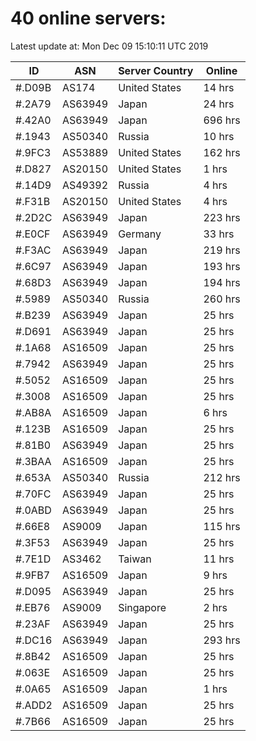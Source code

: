 # 40 online servers:

Latest update at: Mon Dec 09 15:10:11 UTC 2019

| ID | ASN | Server Country | Online |
| -- | --- | -------------- | ------ |
| #.D09B | AS174 | United States | 14 hrs |
| #.2A79 | AS63949 | Japan | 24 hrs |
| #.42A0 | AS63949 | Japan | 696 hrs |
| #.1943 | AS50340 | Russia | 10 hrs |
| #.9FC3 | AS53889 | United States | 162 hrs |
| #.D827 | AS20150 | United States | 1 hrs |
| #.14D9 | AS49392 | Russia | 4 hrs |
| #.F31B | AS20150 | United States | 4 hrs |
| #.2D2C | AS63949 | Japan | 223 hrs |
| #.E0CF | AS63949 | Germany | 33 hrs |
| #.F3AC | AS63949 | Japan | 219 hrs |
| #.6C97 | AS63949 | Japan | 193 hrs |
| #.68D3 | AS63949 | Japan | 194 hrs |
| #.5989 | AS50340 | Russia | 260 hrs |
| #.B239 | AS63949 | Japan | 25 hrs |
| #.D691 | AS63949 | Japan | 25 hrs |
| #.1A68 | AS16509 | Japan | 25 hrs |
| #.7942 | AS63949 | Japan | 25 hrs |
| #.5052 | AS16509 | Japan | 25 hrs |
| #.3008 | AS16509 | Japan | 25 hrs |
| #.AB8A | AS16509 | Japan | 6 hrs |
| #.123B | AS16509 | Japan | 25 hrs |
| #.81B0 | AS63949 | Japan | 25 hrs |
| #.3BAA | AS16509 | Japan | 25 hrs |
| #.653A | AS50340 | Russia | 212 hrs |
| #.70FC | AS63949 | Japan | 25 hrs |
| #.0ABD | AS63949 | Japan | 25 hrs |
| #.66E8 | AS9009 | Japan | 115 hrs |
| #.3F53 | AS63949 | Japan | 25 hrs |
| #.7E1D | AS3462 | Taiwan | 11 hrs |
| #.9FB7 | AS16509 | Japan | 9 hrs |
| #.D095 | AS63949 | Japan | 25 hrs |
| #.EB76 | AS9009 | Singapore | 2 hrs |
| #.23AF | AS63949 | Japan | 25 hrs |
| #.DC16 | AS63949 | Japan | 293 hrs |
| #.8B42 | AS16509 | Japan | 25 hrs |
| #.063E | AS16509 | Japan | 25 hrs |
| #.0A65 | AS16509 | Japan | 1 hrs |
| #.ADD2 | AS16509 | Japan | 25 hrs |
| #.7B66 | AS16509 | Japan | 25 hrs |

